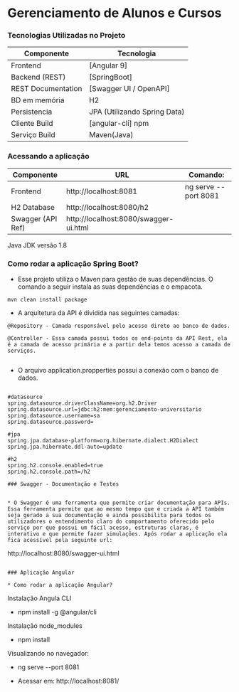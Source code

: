 Gerenciamento de Alunos e Cursos 
===================================

### Tecnologias Utilizadas no Projeto

Componente         | Tecnologia
---               | ---
Frontend          | [Angular 9]
Backend (REST)    | [SpringBoot]
REST Documentation| [Swagger UI / OpenAPI]
BD em memória     | H2 
Persistencia      | JPA (Utilizando Spring Data)
Cliente Build     | [angular-cli] npm
Serviço Build     | Maven(Java)

### Acessando a aplicação
Componente        | URL                                      | Comando:
---               | ---                                      | ---
Frontend          |  http://localhost:8081                   | ng serve --port 8081
H2 Database       |  http://localhost:8080/h2                |
Swagger (API Ref) |  http://localhost:8080/swagger-ui.html   | 

Java JDK versão 1.8

### Como rodar a aplicação Spring Boot?

* Esse projeto utiliza o Maven para gestão de suas dependências. O comando a seguir instala as suas dependências e o empacota.
```
mvn clean install package
```
* A arquitetura da API é dividida nas seguintes camadas:

```
@Repository - Camada responsável pelo acesso direto ao banco de dados.

@Controller - Essa camada possui todos os end-points da API Rest, ela é a camada de acesso primária e a partir dela temos acesso a camada de serviços. 
 
```

* O arquivo application.propperties possui a conexão com o banco de dados.
```application.propperties

#datasource
spring.datasource.driverClassName=org.h2.Driver
spring.datasource.url=jdbc:h2:mem:gerenciamento-universitario
spring.datasource.username=sa
spring.datasource.password=

#jpa
spring.jpa.database-platform=org.hibernate.dialect.H2Dialect
spring.jpa.hibernate.ddl-auto=update

#h2
spring.h2.console.enabled=true
spring.h2.console.path=/h2

### Swagger - Documentação e Testes


* O Swagger é uma ferramenta que permite criar documentação para APIs. Essa ferramenta permite que ao mesmo tempo que é criada a API também seja gerado a sua documentação e ainda possibilita para todos os utilizadores o entendimento claro do comportamento oferecido pelo serviço por que possui um fácil acesso, estruturas claras, é interativo e que permite fazer simulações. Após rodar a aplicação ela fica acessível pela seguinte url:

```
http://localhost:8080/swagger-ui.html

```

### Aplicação Angular

* Como rodar a aplicação Angular?

```
Instalação Angula CLI
 
- npm install -g @angular/cli

Instalação node_modules

- npm install

Visualizando no navegador:

- ng serve --port 8081

- Acessar em: http://localhost:8081/ 

```


